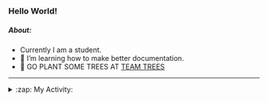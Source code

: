 ### Hello World!

##### About:
- Currently I am a student.
- 🌱 I’m learning how to make better documentation.
- 🌱 GO PLANT SOME TREES AT [TEAM TREES](https://teamtrees.org/)

---
<details>
  <summary>:zap: My Activity:</summary>
  
<!--START_SECTION:waka-->
![Code Time](http://img.shields.io/badge/Code%20Time-1%2C164%20hrs%208%20mins-blue)

**I'm a Night 🦉** 

```text
🌞 Morning                1898 commits        ███░░░░░░░░░░░░░░░░░░░░░░   10.12 % 
🌆 Daytime                6374 commits        ████████░░░░░░░░░░░░░░░░░   33.97 % 
🌃 Evening                5351 commits        ███████░░░░░░░░░░░░░░░░░░   28.52 % 
🌙 Night                  5140 commits        ███████░░░░░░░░░░░░░░░░░░   27.39 % 
```
📅 **I'm Most Productive on Wednesday** 

```text
Monday                   2653 commits        ████░░░░░░░░░░░░░░░░░░░░░   14.14 % 
Tuesday                  2573 commits        ███░░░░░░░░░░░░░░░░░░░░░░   13.71 % 
Wednesday                4381 commits        ██████░░░░░░░░░░░░░░░░░░░   23.35 % 
Thursday                 2423 commits        ███░░░░░░░░░░░░░░░░░░░░░░   12.91 % 
Friday                   1938 commits        ███░░░░░░░░░░░░░░░░░░░░░░   10.33 % 
Saturday                 1642 commits        ██░░░░░░░░░░░░░░░░░░░░░░░   08.75 % 
Sunday                   3153 commits        ████░░░░░░░░░░░░░░░░░░░░░   16.80 % 
```


📊 **This Week I Spent My Time On** 

```text
🔥 Editors: 
IntelliJ                 3 hrs 51 mins       █████████████████████████   100.00 % 

🐱‍💻 Projects: 
intro                    3 hrs 47 mins       █████████████████████████   98.40 % 
Unknown Project          3 mins              ░░░░░░░░░░░░░░░░░░░░░░░░░   01.32 % 
android-demo             0 secs              ░░░░░░░░░░░░░░░░░░░░░░░░░   00.29 % 
```


 Last Updated on 19/08/2023 11:09:31 UTC
<!--END_SECTION:waka-->
</details>
